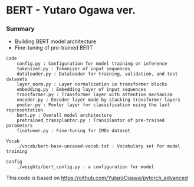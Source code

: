 # BERT - Yutaro Ogawa ver.
### Summary
* Building BERT model architecture
* Fine-tuning of pre-trained BERT
~~~
Code
    config.py : Configuration for model training or inference
    tokenizer.py : Tokenizer of input sequences
    dataloader.py : Dataloader for training, validation, and test datasets
    layer_norm.py : Layer normalization in transformer blocks
    embedding.py : Embedding layer of input sequences
    transformer.py : Transformer layer with attention mechanism
    encoder.py : Encoder layer made by stacking transformer layers
    pooler.py : Pooler layer for classification using the last representation
    bert.py : Overall model architecture
    pretrained_transplantor.py : Transplantor of pre-trained parameters
    finetuner.py : Fine-tuning for IMDb dataset

Vocab
    ./vocab/bert-base-uncased-vocab.txt : Vocabulary set for model training

Config
    ./weights/bert_config.py : a configuration for model
~~~
This code is based on <https://github.com/YutaroOgawa/pytorch_advanced>
